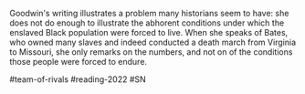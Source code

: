 Goodwin's writing illustrates a problem many historians seem to have: she does not do enough to illustrate the abhorent conditions under which the enslaved Black population were forced to live. When she speaks of Bates, who owned many slaves and indeed conducted a death march from Virginia to Missouri, she only remarks on the numbers, and not on of the conditions those people were forced to endure. 

#team-of-rivals #reading-2022 #SN 
